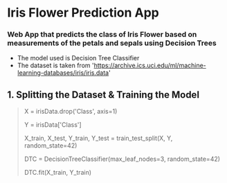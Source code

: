 # Iris Flower Prediction App
### Web App that predicts the class of Iris Flower based on measurements of the petals and sepals using Decision Trees 
 
 
- The model used is Decision Tree Classifier
- The dataset is taken from 'https://archive.ics.uci.edu/ml/machine-learning-databases/iris/iris.data'

## 1. Splitting the Dataset & Training the Model
> X = irisData.drop('Class', axis=1)
>  
> Y = irisData['Class']
>  
> X_train, X_test, Y_train, Y_test = train_test_split(X, Y, random_state=42)
>  
> DTC = DecisionTreeClassifier(max_leaf_nodes=3, random_state=42)
>  
> DTC.fit(X_train, Y_train)
>  
